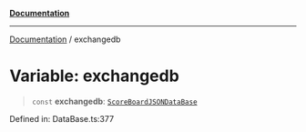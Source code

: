 [**Documentation**](../README.md)

***

[Documentation](../globals.md) / exchangedb

# Variable: exchangedb

> `const` **exchangedb**: [`ScoreBoardJSONDataBase`](../classes/ScoreBoardJSONDataBase.md)

Defined in: DataBase.ts:377
